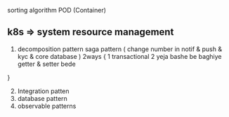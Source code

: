 sorting algorithm
POD (Container)

## k8s => system resource management

1. decomposition pattern
   saga pattern ( change number in notif & push & kyc & core database )
   2ways {
   1 transactional
   2 yeja bashe be baghiye getter & setter bede

}

2. Integration patten
3. database pattern
4. observable patterns
